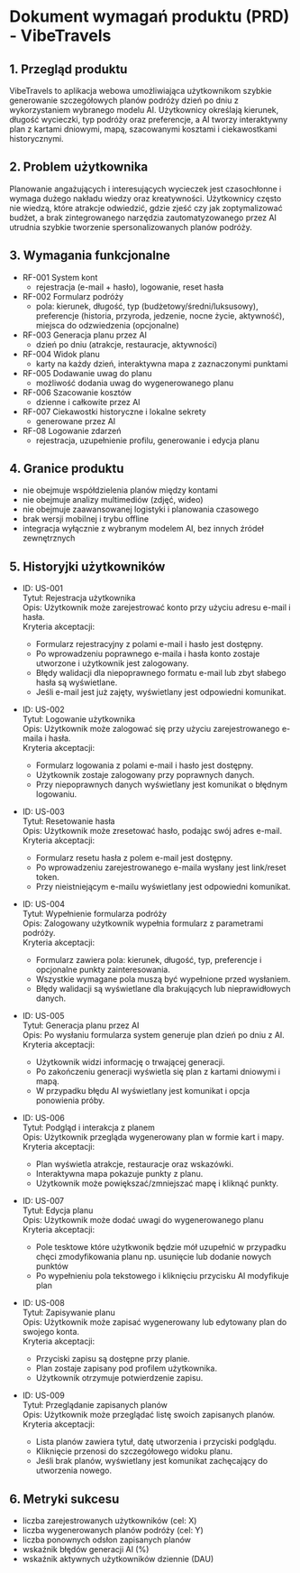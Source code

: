 # Dokument wymagań produktu (PRD) - VibeTravels

## 1. Przegląd produktu
VibeTravels to aplikacja webowa umożliwiająca użytkownikom szybkie generowanie szczegółowych planów podróży dzień po dniu z wykorzystaniem wybranego modelu AI. Użytkownicy określają kierunek, długość wycieczki, typ podróży oraz preferencje, a AI tworzy interaktywny plan z kartami dniowymi, mapą, szacowanymi kosztami i ciekawostkami historycznymi.

## 2. Problem użytkownika
Planowanie angażujących i interesujących wycieczek jest czasochłonne i wymaga dużego nakładu wiedzy oraz kreatywności. Użytkownicy często nie wiedzą, które atrakcje odwiedzić, gdzie zjeść czy jak zoptymalizować budżet, a brak zintegrowanego narzędzia zautomatyzowanego przez AI utrudnia szybkie tworzenie spersonalizowanych planów podróży.

## 3. Wymagania funkcjonalne
- RF-001 System kont
  - rejestracja (e-mail + hasło), logowanie, reset hasła
- RF-002 Formularz podróży
  - pola: kierunek, długość, typ (budżetowy/średni/luksusowy), preferencje (historia, przyroda, jedzenie, nocne życie, aktywność), miejsca do odzwiedzenia (opcjonalne)
- RF-003 Generacja planu przez AI
  - dzień po dniu (atrakcje, restauracje, aktywności)
- RF-004 Widok planu
  - karty na każdy dzień, interaktywna mapa z zaznaczonymi punktami
- RF-005 Dodawanie uwag do planu
  - możliwość dodania uwag do wygenerowanego planu 
- RF-006 Szacowanie kosztów
  - dzienne i całkowite przez AI
- RF-007 Ciekawostki historyczne i lokalne sekrety
  - generowane przez AI
- RF-08 Logowanie zdarzeń
  - rejestracja, uzupełnienie profilu, generowanie i edycja planu

## 4. Granice produktu
- nie obejmuje współdzielenia planów między kontami
- nie obejmuje analizy multimediów (zdjęć, wideo)
- nie obejmuje zaawansowanej logistyki i planowania czasowego
- brak wersji mobilnej i trybu offline
- integracja wyłącznie z wybranym modelem AI, bez innych źródeł zewnętrznych

## 5. Historyjki użytkowników
- ID: US-001  
  Tytuł: Rejestracja użytkownika  
  Opis: Użytkownik może zarejestrować konto przy użyciu adresu e-mail i hasła.  
  Kryteria akceptacji:  
    - Formularz rejestracyjny z polami e-mail i hasło jest dostępny.  
    - Po wprowadzeniu poprawnego e-maila i hasła konto zostaje utworzone i użytkownik jest zalogowany.  
    - Błędy walidacji dla niepoprawnego formatu e-mail lub zbyt słabego hasła są wyświetlane.  
    - Jeśli e-mail jest już zajęty, wyświetlany jest odpowiedni komunikat.

- ID: US-002  
  Tytuł: Logowanie użytkownika  
  Opis: Użytkownik może zalogować się przy użyciu zarejestrowanego e-maila i hasła.  
  Kryteria akceptacji:  
    - Formularz logowania z polami e-mail i hasło jest dostępny.  
    - Użytkownik zostaje zalogowany przy poprawnych danych.  
    - Przy niepoprawnych danych wyświetlany jest komunikat o błędnym logowaniu.

- ID: US-003  
  Tytuł: Resetowanie hasła  
  Opis: Użytkownik może zresetować hasło, podając swój adres e-mail.  
  Kryteria akceptacji:  
    - Formularz resetu hasła z polem e-mail jest dostępny.  
    - Po wprowadzeniu zarejestrowanego e-maila wysłany jest link/reset token.  
    - Przy nieistniejącym e-mailu wyświetlany jest odpowiedni komunikat.

- ID: US-004  
  Tytuł: Wypełnienie formularza podróży  
  Opis: Zalogowany użytkownik wypełnia formularz z parametrami podróży.  
  Kryteria akceptacji:  
    - Formularz zawiera pola: kierunek, długość, typ, preferencje i opcjonalne punkty zainteresowania.  
    - Wszystkie wymagane pola muszą być wypełnione przed wysłaniem.  
    - Błędy walidacji są wyświetlane dla brakujących lub nieprawidłowych danych.

- ID: US-005  
  Tytuł: Generacja planu przez AI  
  Opis: Po wysłaniu formularza system generuje plan dzień po dniu z AI.  
  Kryteria akceptacji:  
    - Użytkownik widzi informację o trwającej generacji.  
    - Po zakończeniu generacji wyświetla się plan z kartami dniowymi i mapą.  
    - W przypadku błędu AI wyświetlany jest komunikat i opcja ponowienia próby.

- ID: US-006  
  Tytuł: Podgląd i interakcja z planem  
  Opis: Użytkownik przegląda wygenerowany plan w formie kart i mapy.  
  Kryteria akceptacji:  
    - Plan wyświetla atrakcje, restauracje oraz wskazówki.  
    - Interaktywna mapa pokazuje punkty z planu.  
    - Użytkownik może powiększać/zmniejszać mapę i kliknąć punkty.

- ID: US-007  
  Tytuł: Edycja planu  
  Opis: Użytkownik może dodać uwagi do wygenerowanego planu   
  Kryteria akceptacji:
    - Pole tesktowe które użytkwonik będzie mół uzupełnić w przypadku chęci zmodyfikowania planu np. usunięcie lub dodanie nowych punktów  
    - Po wypełnieniu pola tekstowego i kliknięciu przycisku AI modyfikuje plan

- ID: US-008  
  Tytuł: Zapisywanie planu  
  Opis: Użytkownik może zapisać wygenerowany lub edytowany plan do swojego konta.  
  Kryteria akceptacji:  
    - Przyciski zapisu są dostępne przy planie.  
    - Plan zostaje zapisany pod profilem użytkownika.  
    - Użytkownik otrzymuje potwierdzenie zapisu.

- ID: US-009  
  Tytuł: Przeglądanie zapisanych planów  
  Opis: Użytkownik może przeglądać listę swoich zapisanych planów.  
  Kryteria akceptacji:  
    - Lista planów zawiera tytuł, datę utworzenia i przyciski podglądu.  
    - Kliknięcie przenosi do szczegółowego widoku planu.  
    - Jeśli brak planów, wyświetlany jest komunikat zachęcający do utworzenia nowego.

## 6. Metryki sukcesu
- liczba zarejestrowanych użytkowników (cel: X)  
- liczba wygenerowanych planów podróży (cel: Y)  
- liczba ponownych odsłon zapisanych planów  
- wskaźnik błędów generacji AI (%)  
- wskaźnik aktywnych użytkowników dziennie (DAU)  